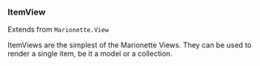 ### ItemView  
Extends from `Marionette.View`

ItemViews are the simplest of the Marionette Views. They can be used to render a single item, be it a model or a collection. 
